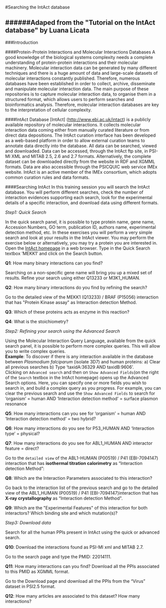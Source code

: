 #Searching the IntAct database

######Adaped from the "Tutorial on the IntAct database" by Luana Licata
-


###Introduction

####Protein-Protein Interactions and Molecular Interactions Databases
A good knowledge of the biological systems complexity needs a complete understanding of protein-protein interactions and their molecular machinery. Molecular interaction data can be generated by many different techniques and there is a huge amount of data and large-scale datasets of molecular interactions constantly published.
Therefore, numerous databases have been established in order to collect, archive, disseminate and manipulate molecular interaction data. The main purpose of these repositories is to capture molecular interaction data, to organise them in a structured format, which allows users to perform searches and bioinformatics analysis. Therefore, molecular interaction databases are key to the interpretation of cellular complexity.

####IntAct Database
[IntAct] (http://www.ebi.ac.uk/intact) is a publicly available repository of molecular interactions. It collects molecular interaction data coming either from manually curated literature or from direct data depositions. The IntAct curation interface has been developed as a web-based platform in order to allow external curation teams to annotate data directly into the database.  All data can be searched, viewed and downloaded. Data can be accessed, through the IntAct ftp site, in PSI-MI XML and MITAB 2.5, 2.6 and 2.7 formats. Alternatively, the complete dataset can be downloaded directly from the website in RDF and XGMML formats. Data are also accessible through the PSICQUIC web service IMEx website. IntAct is an active member of the IMEx consortium, which adopts common curation rules and data formats.

####Searching IntAct
In this training session you will search the IntAct database. You will perform different searches, check the number of interaction evidences supporting each search, look for the experimental details of a specific interaction, and download data using different formats.

*Step1: Quick Search*

In the quick search panel, it is possible to type protein name, gene name, Accession Numbers, GO term, publication ID, authors name, experimental detection method, etc.
In these exercises you will perform a very simple search and look at your results in the IntAct viewer. You may perform the exercise below or alternatively, you may try a protein you are interested in. 
Open the [IntAct homepage](http://www.ebi.ac.uk/intact) in a web browser.
Type in the Quick Search textbox ‘MEKK1’ and click on the Search button.

**Q1**: How many binary interactions can you find?

Searching on a non-specific gene name will bring you up a mixed set of results. Refine your search using either Q13233 or M3K1_HUMAN.

**Q2**: How many binary interactions do you find by refining the search?
 
Go to the detailed view of the MEKK1 (Q13233) / BRAF (P15056) interaction that has "Protein Kinase assay" as Interaction detection Method.

**Q3**: Which of these proteins acts as enzyme in this reaction?

**Q4**: What is the stoichiometry?

*Step2: Refining your search using the Advanced Search*

Using the Molecular Interaction Query Language, available from the quick search panel, it is possible to perform more complex queries. This will allow you to write complex queries.   
**Example**:
To discover if there is any interaction available in the database between *Plasmodium falciparum* (isolate 3D7) and human proteins: a) Clear all previous searches b) Type ‘taxidA:36329 AND taxidB:9606’.  
Clicking on ```Advanced search``` and then on ```Show Advanced Fields```(on the right of the ```Search``` textbox in the IntAct homepage) opens up the Advanced Search options. Here, you can specify one or more fields you wish to search in, and build a complex query as you progress. 
For example, you can clear the previous search and use the ```Show Advanced Fields``` to search for ‘organism’ = human AND ‘Interaction detection method’ = surface plasmon resonance

**Q5**: How many interactions can you see for ‘organism’ = human AND ‘Interaction detection method’ = two hybrid?  

**Q6**: How many interactions do you see for P53_HUMAN AND ‘Interaction type’ = physical?

**Q7**: How many interactions do you see for ABL1_HUMAN AND interactor feature = direct?

Go to the ```detailed view``` of the ABL1-HUMAN (P00519) / P41 (EBI-7094147) interaction that has **isothermal titration calorimetry** as “Interaction detection Method”: 

**Q8**: Which are the Interaction Parameters associated to this interaction?

Go back to the interaction list of the previous search and go to the detailed view of the ABL1_HUMAN (P00519) / P41 (EBI-7094147)interaction that has **X-ray crystallography** as “Interaction detection Method".

**Q9**: Which are the "Experimental Features" of this interaction for both interactors?  Which binding site and which mutation(s)?

*Step3: Download data*

Search for all the human PPIs present in IntAct using the quick or advanced search.

**Q10**: Download the interactions found as PSI-MI xml and MITAB 2.7.

Go to the search page and type the PMID: 22014111.

**Q11**: How many interactions can you find? Download all the PPIs associated to this PMID as XGMML format.
 
Go to the Download page and download all the PPIs from the “Virus” dataset in PSI2.5 format. 

**Q12**: How many articles are associated to this dataset? How many interactions?



